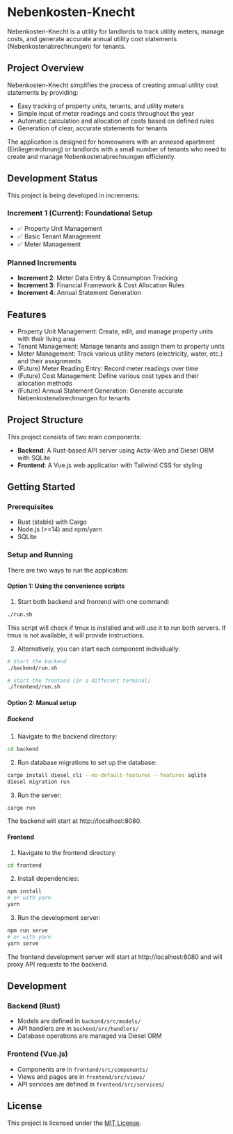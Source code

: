 # Nebenkosten-Knecht

Nebenkosten-Knecht is a utility for landlords to track utility meters, manage costs, and generate accurate annual utility cost statements (Nebenkostenabrechnungen) for tenants.

## Project Overview

Nebenkosten-Knecht simplifies the process of creating annual utility cost statements by providing:

- Easy tracking of property units, tenants, and utility meters
- Simple input of meter readings and costs throughout the year
- Automatic calculation and allocation of costs based on defined rules
- Generation of clear, accurate statements for tenants

The application is designed for homeowners with an annexed apartment (Einliegerwohnung) or landlords with a small number of tenants who need to create and manage Nebenkostenabrechnungen efficiently.

## Development Status

This project is being developed in increments:

### Increment 1 (Current): Foundational Setup
- ✅ Property Unit Management
- ✅ Basic Tenant Management
- ✅ Meter Management

### Planned Increments
- **Increment 2**: Meter Data Entry & Consumption Tracking
- **Increment 3**: Financial Framework & Cost Allocation Rules
- **Increment 4**: Annual Statement Generation

## Features

- Property Unit Management: Create, edit, and manage property units with their living area
- Tenant Management: Manage tenants and assign them to property units
- Meter Management: Track various utility meters (electricity, water, etc.) and their assignments
- (Future) Meter Reading Entry: Record meter readings over time
- (Future) Cost Management: Define various cost types and their allocation methods
- (Future) Annual Statement Generation: Generate accurate Nebenkostenabrechnungen for tenants

## Project Structure

This project consists of two main components:

- **Backend**: A Rust-based API server using Actix-Web and Diesel ORM with SQLite
- **Frontend**: A Vue.js web application with Tailwind CSS for styling

## Getting Started

### Prerequisites

- Rust (stable) with Cargo
- Node.js (>=14) and npm/yarn
- SQLite

### Setup and Running

There are two ways to run the application:

#### Option 1: Using the convenience scripts

1. Start both backend and frontend with one command:

```bash
./run.sh
```

This script will check if tmux is installed and will use it to run both servers. If tmux is not available, it will provide instructions.

2. Alternatively, you can start each component individually:

```bash
# Start the backend
./backend/run.sh

# Start the frontend (in a different terminal)
./frontend/run.sh
```

#### Option 2: Manual setup

##### Backend

1. Navigate to the backend directory:

```bash
cd backend
```

2. Run database migrations to set up the database:

```bash
cargo install diesel_cli --no-default-features --features sqlite
diesel migration run
```

3. Run the server:

```bash
cargo run
```

The backend will start at http://localhost:8080.

#### Frontend

1. Navigate to the frontend directory:

```bash
cd frontend
```

2. Install dependencies:

```bash
npm install
# or with yarn
yarn
```

3. Run the development server:

```bash
npm run serve
# or with yarn
yarn serve
```

The frontend development server will start at http://localhost:8080 and will proxy API requests to the backend.

## Development

### Backend (Rust)

- Models are defined in `backend/src/models/`
- API handlers are in `backend/src/handlers/`
- Database operations are managed via Diesel ORM

### Frontend (Vue.js)

- Components are in `frontend/src/components/`
- Views and pages are in `frontend/src/views/`
- API services are defined in `frontend/src/services/`

## License

This project is licensed under the [MIT License](LICENSE).
